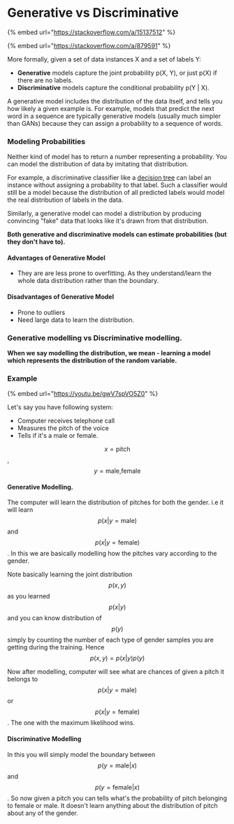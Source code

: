 # Generative vs Discriminative

{% embed url="https://stackoverflow.com/a/15137512" %}

{% embed url="https://stackoverflow.com/a/879591" %}

More formally, given a set of data instances X and a set of labels Y:

* **Generative** models capture the joint probability p\(X, Y\), or just p\(X\) if there are no labels.
* **Discriminative** models capture the conditional probability p\(Y \| X\).

A generative model includes the distribution of the data itself, and tells you how likely a given example is. For example, models that predict the next word in a sequence are typically generative models \(usually much simpler than GANs\) because they can assign a probability to a sequence of words.

### Modeling Probabilities <a id="modeling-probabilities"></a>

Neither kind of model has to return a number representing a probability. You can model the distribution of data by imitating that distribution.

For example, a discriminative classifier like a [decision tree](http://wikipedia.org/wiki/Decision_tree_learning) can label an instance without assigning a probability to that label. Such a classifier would still be a model because the distribution of all predicted labels would model the real distribution of labels in the data.

Similarly, a generative model can model a distribution by producing convincing "fake" data that looks like it's drawn from that distribution.

**Both generative and discriminative models can estimate probabilities \(but they don't have to\).**

#### **Advantages of Generative Model**

* They are are less prone to overfitting. As they understand/learn the whole data distribution rather than the boundary.

#### Disadvantages of Generative Model

* Prone to outliers
* Need large data to learn the distribution. 

### Generative modelling vs Discriminative modelling.

**When we say modelling the distribution, we mean - learning a model which represents the distribution of the random variable.** 

### Example

{% embed url="https://youtu.be/gwV7spVO5Z0" %}



Let's say you have following system:

* Computer receives telephone call  
* Measures the pitch of the voice
* Tells if it's a male or female.

$$x=\text{pitch}$$, $$y=\text{male,female}$$

#### Generative Modelling. 

The computer will learn the distribution of pitches for both the gender. i.e it will learn $$p(x|y=\text{male})$$and $$p(x|y=\text{female})$$. In this we are basically modelling how the pitches vary according to the gender. 

Note basically learning the joint distribution $$p(x,y)$$as you learned $$p(x|y)$$and you can know distribution of $$p(y)$$simply by counting the number of each type of gender samples you are getting during the training. Hence $$p(x,y) = p(x|y)p(y)$$

Now after modelling, computer will see what are chances of given a pitch it belongs to $$p(x|y=\text{male})$$ or $$p(x|y=\text{female})$$. The one with the maximum likelihood wins.

#### Discriminative Modelling

In this you will simply model the boundary between  $$p(y=\text{male}|x)$$and $$p(y=\text{female}|x)$$. So now given a pitch you can tells what's the probability of pitch belonging to female or male. It doesn't learn anything about the distribution of pitch about any of the gender. 



